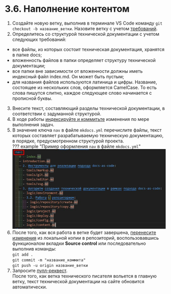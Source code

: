 # 3.6. Наполнение контентом
1. Создайте новую ветку, выполнив в терминале VS Code команду `git checkout -b название_ветки`. Назовите ветку с учетом [требований](../tools/git.md/#225).
2. Определитесь со структурой технической документации с учетом следующих требований:

- все файлы, из которых состоит техническая документация, хранятся в папке docs;  
- вложенность файлов в папки определяет структуру технической документации;  
- все папки вне зависимости от вложенности должны иметь индексный файл index.md. Он может быть пустым;  
- для названия файлов используются латиница и цифры. Название, состоящее из нескольких слов, оформляется CamelCase. То есть слова пишутся слитно, каждое следующее слово начинается с прописной буквы.
3. Внесите текст, составляющий разделы технической документации, в соответствии с задуманной структурой.  
4. В ходе работы [индексируйте и коммитьте](../tools/git.md/#224) изменения по мере выполнения задач.  
5. В значение ключа `nav` в файле `mkdocs.yml` перечислите файлы, текст которых составляет разрабатываемую техническую документацию, в порядке, предусмотренном структурой проекта.  
??? example "Пример оформления `nav` в файле `mkdocs.yml`"
    ![Скриншот](../images/content/nav.jpg)
6. После того, как вся работа в ветке будет завершена, [перенесите изменения](../tools/git.md) из локальной копии в репозиторий, воспользовавшись функционалом вкладки **Source control** или последовательно выполнив команды:  
`git add .`  
`git commit -m "название_коммита"`  
`git push -u origin название_ветки`  
7. Запросите [пулл-реквест](../tools/git.md/#226).  
После того, как ветка технического писателя вольется в главную ветку, текст технической документации на сайте обновится автоматически.
